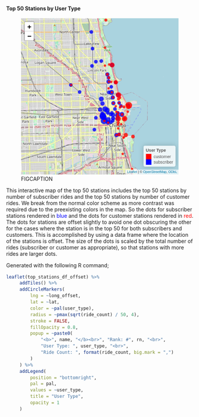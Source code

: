 #### Top 50 Stations by User Type

<figure class="float-right">
  <a href="Top_50_Stations_by_User_Type.html" target="_blank" title="Select image to open full sized chart">
  <img src="../images/thumbnails/thumbnail_top_50_stations.png" alt="ALT_TEXT">
  </a>
  <figcaption>
  FIGCAPTION
  </figcaption>
</figure>


This interactive map of the top 50 stations includes the top 50 stations by number of subscriber rides and the top 50 stations by number of customer rides. We break from the normal color scheme as more contrast was required due to the preexisting colors in the map. So the dots for subscriber stations rendered in <span style="color: blue;">blue</span> and the dots for customer stations rendered in <span style="color: red;">red</span>. The dots for stations are offset slightly to avoid one dot obscuring the other for the cases where the station is in the top 50 for both subscribers and customers. This is accomplished by using a data frame where the location of the stations is offset. The size of the dots is scaled by the total number of rides (subscriber or customer as appropriate), so that stations with more rides are larger dots.

Generated with the following R command;

```R
leaflet(top_stations_df_offset) %>%
     addTiles() %>%
     addCircleMarkers(
         lng = ~long_offset,
         lat = ~lat,
         color = ~pal(user_type),
         radius = ~pmax(sqrt(ride_count) / 50, 4),
         stroke = FALSE,
         fillOpacity = 0.8,
         popup = ~paste0(
             "<b>", name, "</b><br>", "Rank: #", rn, "<br>",
             "User Type: ", user_type, "<br>",
             "Ride Count: ", format(ride_count, big.mark = ",")
         )
     ) %>%
     addLegend(
         position = "bottomright",
         pal = pal,
         values = ~user_type,
         title = "User Type",
         opacity = 1
     )
```

